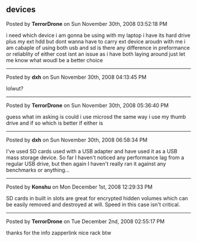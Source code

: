 ## devices
Posted by **TerrorDrone** on Sun November 30th, 2008 03:52:18 PM

i need which device i am gonna be using with my laptop i have its hard drive plus my ext hdd but dont wanna have to carry ext device aroudn with me i am cabaple of using both usb and sd is there any difference in preformance or reliablity of either 
cost isnt an issue as i have both laying around 
just let me know what woudl be a better choice

--------------------------------------------------------------------------------

Posted by **dxh** on Sun November 30th, 2008 04:13:45 PM

lolwut?

--------------------------------------------------------------------------------

Posted by **TerrorDrone** on Sun November 30th, 2008 05:36:40 PM

guess what im asking is could i use microsd the same way i use my thumb drive and if so which is better if either is

--------------------------------------------------------------------------------

Posted by **dxh** on Sun November 30th, 2008 06:58:34 PM

I've used SD cards used with a USB adapter and have used it as a USB mass storage device.  So far I haven't noticed any performance lag from a regular USB drive, but then again I haven't really ran it against any benchmarks or anything...

--------------------------------------------------------------------------------

Posted by **Konshu** on Mon December 1st, 2008 12:29:33 PM

SD cards in built in slots are great for encrypted hidden volumes which can be easily removed and destroyed at will. Speed in this case isn't critical.

--------------------------------------------------------------------------------

Posted by **TerrorDrone** on Tue December 2nd, 2008 02:55:17 PM

thanks for the info zapperlink 
nice rack btw
